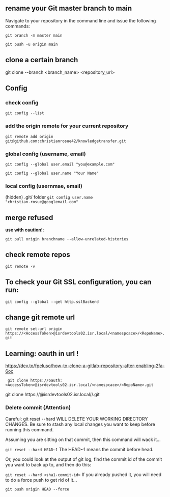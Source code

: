 ## rename your Git master branch to main
Navigate to your repository in the command line and issue the following commands:

```git branch -m master main```

```git push -u origin main ```

## clone a certain branch

git clone --branch <branch_name> <repository_url>

## Config
### check config
```git config --list```

### add the origin remote for your current repository
```git remote add origin git@github.com:christianrosue42/knowledgetransfer.git```

### global config (username, email)
```git config --global user.email "you@example.com"```

```git config --global user.name "Your Name"```

### local config (usernmae, email)
(hidden) .git/ folder 
```git config user.name "christian.rosue@googlemail.com"```

## merge refused
**use with caution!**:

```git pull origin branchname --allow-unrelated-histories```

## check remote repos

```git remote -v```

## To check your Git SSL configuration, you can run:

```git config --global --get http.sslBackend```

## change git remote url
```git remote set-url origin https://<AccessToken>@isrdevtools02.isr.local/<namespcace>/<RepoName>.git```


## Learning: oauth in url !
https://dev.to/fpeluso/how-to-clone-a-gitlab-repository-after-enabling-2fa-6oc

``` git clone https://oauth:<AccessToken>@isrdevtools02.isr.local/<namespcace>/<RepoName>.git```

git clone https://<AccessToken>@isrdevtools02.isr.local/<namespcace>/<RepoName>.git

### Delete commit (Attention)
Careful: 
git reset --hard 
WILL DELETE YOUR WORKING DIRECTORY CHANGES. Be sure to stash any local changes you want to keep before running this command.

Assuming you are sitting on that commit, then this command will wack it...

``` git reset --hard HEAD~1 ```
The HEAD~1 means the commit before head.

Or, you could look at the output of git log, find the commit id of the commit you want to back up to, and then do this:

```git reset --hard <sha1-commit-id>```
If you already pushed it, you will need to do a force push to get rid of it...

```git push origin HEAD --force```
